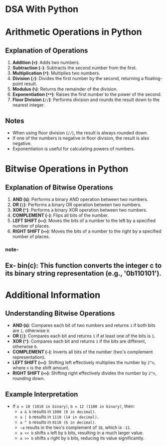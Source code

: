 # DSA With Python

# Arithmetic Operations in Python

## Explanation of Operations
1. **Addition (`+`)**: Adds two numbers.
2. **Subtraction (`-`)**: Subtracts the second number from the first.
3. **Multiplication (`*`)**: Multiplies two numbers.
4. **Division (`/`)**: Divides the first number by the second, returning a floating-point result.
5. **Modulus (`%`)**: Returns the remainder of the division.
6. **Exponentiation (`**`)**: Raises the first number to the power of the second.
7. **Floor Division (`//`)**: Performs division and rounds the result down to the nearest integer.

## Notes
- When using floor division (`//`), the result is always rounded down.
- If one of the numbers is negative in floor division, the result is also negative.
- Exponentiation is useful for calculating powers of numbers.

# Bitwise Operations in Python

## Explanation of Bitwise Operations
1. **AND (`&`)**: Performs a binary AND operation between two numbers.
2. **OR (`|`)**: Performs a binary OR operation between two numbers.
3. **XOR (`^`)**: Performs a binary XOR operation between two numbers.
4. **COMPLEMENT (`~`)**: Flips all bits of the number.
5. **LEFT SHIFT (`<<`)**: Moves the bits of a number to the left by a specified number of places.
6. **RIGHT SHIFT (`>>`)**: Moves the bits of a number to the right by a specified number of places.

### note-
Ex- bin(c): This function converts the integer c to its binary string representation (e.g., '0b110101'). 
---

# Additional Information

## Understanding Bitwise Operations
- **AND (`&`)**: Compares each bit of two numbers and returns `1` if both bits are `1`, otherwise `0`.
- **OR (`|`)**: Compares each bit and returns `1` if at least one of the bits is `1`.
- **XOR (`^`)**: Compares each bit and returns `1` if the bits are different, otherwise `0`.
- **COMPLEMENT (`~`)**: Inverts all bits of the number (two's complement representation).
- **LEFT SHIFT (`<<`)**: Shifting left effectively multiplies the number by `2^n`, where `n` is the shift amount.
- **RIGHT SHIFT (`>>`)**: Shifting right effectively divides the number by `2^n`, rounding down.

## Example Interpretation
- If `a = 10 (1010 in binary)`, `b = 12 (1100 in binary)`, then:
  - `a & b` results in `1000 (8 in decimal)`.
  - `a | b` results in `1110 (14 in decimal)`.
  - `a ^ b` results in `0110 (6 in decimal)`.
  - `~a` results in the two's complement of `10`, which is `-11`.
  - `a << b` shifts `a` left by `b` bits, resulting in a much larger value.
  - `a >> b` shifts `a` right by `b` bits, reducing its value significantly.




